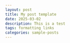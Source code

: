 ```yaml
---
layout: post
title: My post template
date: 2025-03-02
description: This is a test
tags: formatting links
categories: sample-posts
---
```

